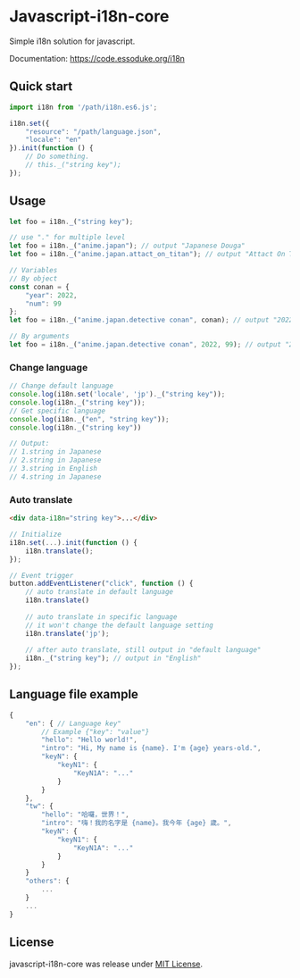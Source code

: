 # Javascript-i18n-core
Simple i18n solution for javascript.

Documentation: https://code.essoduke.org/i18n

## Quick start
```javascript
import i18n from '/path/i18n.es6.js';

i18n.set({
    "resource": "/path/language.json",
    "locale": "en"
}).init(function () {
    // Do something.
    // this._("string key");
});
```
## Usage
```javascript
let foo = i18n._("string key");

// use "." for multiple level
let foo = i18n._("anime.japan"); // output "Japanese Douga"
let foo = i18n._("anime.japan.attact_on_titan"); // output "Attact On Titan"

// Variables
// By object
const conan = {
    "year": 2022,
    "num": 99
};
let foo = i18n._("anime.japan.detective conan", conan); // output "2022 Vol.99"

// By arguments
let foo = i18n._("anime.japan.detective conan", 2022, 99); // output "2022 Vol.99"
```

### Change language
```javascript
// Change default language
console.log(i18n.set('locale', 'jp')._("string key"));
console.log(i18n._("string key"));
// Get specific language
console.log(i18n._("en", "string key"));
console.log(i18n._("string key"))

// Output:
// 1.string in Japanese
// 2.string in Japanese
// 3.string in English
// 4.string in Japanese
```
### Auto translate
```html
<div data-i18n="string key">...</div>
```
```javascript
// Initialize
i18n.set(...).init(function () {
    i18n.translate();
});

// Event trigger
button.addEventListener("click", function () {
    // auto translate in default language
    i18n.translate()
    
    // auto translate in specific language 
    // it won't change the default language setting
    i18n.translate('jp');
    
    // after auto translate, still output in "default language"
    i18n._("string key"); // output in "English"
});
```

## Language file example
```javascript
{
    "en": { // Language key"
        // Example {"key": "value"}
        "hello": "Hello world!",
        "intro": "Hi, My name is {name}. I'm {age} years-old.",
        "keyN": {
            "keyN1": {
                "KeyN1A": "..."
            }
        }
    },
    "tw": {
        "hello": "哈囉，世界！",
        "intro": "嗨！我的名字是 {name}。我今年 {age} 歲。",
        "keyN": {
            "keyN1": {
                "KeyN1A": "..."
            }
        }
    }
    "others": {
        ...
    }
    ...
}
```

## License
javascript-i18n-core was release under [MIT License](http://opensource.org/licenses/MIT).
